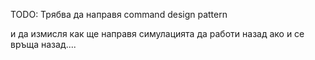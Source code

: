 TODO: Трябва да направя command design pattern 



и да измисля как ще направя симулацията да работи назад ако и се връща назад....

